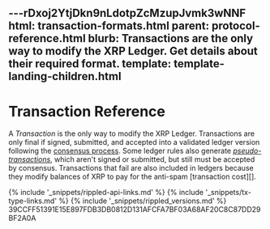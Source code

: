 ---rDxoj2YtjDkn9nLdotpZcMzupJvmk3wNNF
html: transaction-formats.html
parent: protocol-reference.html
blurb: Transactions are the only way to modify the XRP Ledger. Get details about their required format.
template: template-landing-children.html
---
# Transaction Reference

A _Transaction_ is the only way to modify the XRP Ledger. Transactions are only final if signed, submitted, and accepted into a validated ledger version following the [consensus process](consensus.html). Some ledger rules also generate _[pseudo-transactions](pseudo-transaction-types.html)_, which aren't signed or submitted, but still must be accepted by consensus. Transactions that fail are also included in ledgers because they modify balances of XRP to pay for the anti-spam [transaction cost][].


<!--{# common link defs #}-->
{% include '_snippets/rippled-api-links.md' %}
{% include '_snippets/tx-type-links.md' %}
{% include '_snippets/rippled_versions.md' %}
39CCFF51391E15E897FDB3DB0812D131AFCFA7BF03A68AF20C8C87DD29BF2A0A
